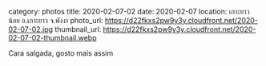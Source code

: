 category: photos 
title: 2020-02-07-02
date: 2020-02-07
location: เกาะยาวน้อย อ.เกาะยาว จ.พังงา
photo_url: https://d22fkxs2pw9y3y.cloudfront.net/2020-02-07-02.jpg
thumbnail_url: https://d22fkxs2pw9y3y.cloudfront.net/2020-02-07-02-thumbnail.webp

Cara salgada, gosto mais assim 